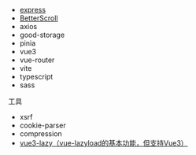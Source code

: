 - [express](https://expressjs.com/)
- [BetterScroll](https://better-scroll.github.io/docs/zh-CN/)
- axios
- good-storage
- pinia
- vue3
- vue-router
- vite
- typescript
- sass

工具

- xsrf
- cookie-parser
- compression
- [vue3-lazy（vue-lazyload的基本功能，但支持Vue3）](https://github.com/WarrenJones/vite-plugin-require-transform)
